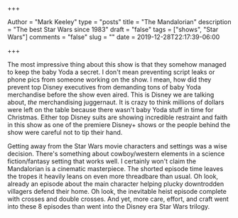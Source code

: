 +++

Author = "Mark Keeley"
type = "posts"
title = "The Mandalorian"
description = "The best Star Wars since 1983"
draft = "false"
tags = ["shows", "Star Wars"]
comments = "false"
slug = ""
date = 2019-12-28T22:17:39-06:00

+++

The most impressive thing about this show is that they somehow managed to keep the baby Yoda a secret. I don't mean preventing script leaks or phone pics from someone working on the show. I mean, how did they prevent top Disney executives from demanding tons of baby Yoda merchandise before the show even aired. This is Disney we are talking about, *the* merchandising juggernaut. It is crazy to think millions of dollars were left on the table because there wasn't baby Yoda stuff in time for Christmas. Either top Disney suits are showing incredible restraint and faith in this show as one of the premiere Disney+ shows or the people behind the show were careful not to tip their hand.

Getting away from the Star Wars movie characters and settings was a wise decision. There's something about cowboy/western elements in a science fiction/fantasy setting that works well. I certainly won't claim the Mandalorian is a cinematic masterpiece. The shorted episode time leaves the tropes it heavily leans on even more threadbare than usual. Oh look, already an episode about the main character helping plucky downtrodden villagers defend their home. Oh look, the inevitable heist episode complete with crosses and double crosses. And yet, more care, effort, and craft went into these 8 episodes than went into the Disney era Star Wars trilogy.

<!--more-->

